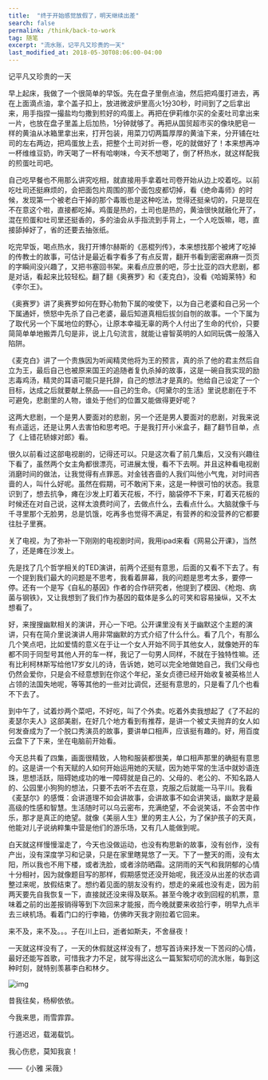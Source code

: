 ```yaml
---
title:  "终于开始感觉放假了，明天继续出差"
search: false
permalink: /think/back-to-work
tag: 随笔
excerpt: "流水账，记平凡又珍贵的一天"
last_modified_at: 2018-05-30T08:06:00-04:00
---
```


记平凡又珍贵的一天

早上起床，我做了一个很简单的早饭。先在盘子里倒点油，然后把鸡蛋打进去，再在上面滴点油，拿个盖子扣上，放进微波炉里高火1分30秒，时间到了之后拿出来，用手指捏一撮盐均匀撒到煎好的鸡蛋上。再把在伊莉维尔买的全麦吐司拿出来一片，也放在盘子里盖上后加热，1分钟就够了。再把从国贸超市买的像块肥皂一样的黄油从冰箱里拿出来，打开包装，用菜刀切两篇厚厚的黄油下来，分开铺在吐司的左右两边，把鸡蛋放上去，把整个土司对折一卷，吃的就做好了！本来想再冲一杯维维豆奶，昨天喝了一杯有哈喇味，今天不想喝了，倒了杯热水，就这样配我的煎蛋吐司吧。

自己吃早餐也不用那么讲究吃相，就直接用手拿着吐司卷开始从边上咬着吃。以前吃吐司还挺麻烦的，会把面包片周围的那个面包皮都切掉，看《绝命毒师》的时候，发现第一个被老白干掉的那个毒贩也是这种吃法，觉得还挺亲切的，只是现在不在意这个啦，直接都吃掉。鸡蛋是热的，土司也是热的，黄油很快就融化开了，混在煎蛋和吐司里还挺香的，多的油会从手指流到手背上，一个人吃饭嘛，嗯，直接舔掉好了，省的还要去抽张纸。

吃完早饭，喝点热水，我打开博尔赫斯的《恶棍列传》，本来想找那个被烤了吃掉的传教士的故事，可估计是最近看字看多了有点反胃，翻开书看到密密麻麻一页页的字瞬间没兴趣了，又把书塞回书架。来看点应景的吧，莎士比亚的四大悲剧，都是对话，看起来比较轻松。翻了翻《奥赛罗》和《麦克白》，没看《哈姆莱特》和《李尔王》。

《奥赛罗》讲了奥赛罗如何在野心勃勃下属的唆使下，以为自己老婆和自己另一个下属通奸，愤怒中先杀了自己老婆，最后知道真相后拔剑自刎的故事。一个下属为了取代另一个下属地位的野心，让原本幸福无辜的两个人付出了生命的代价，只要简简单单地搬弄几句是非，说上几句流言，就能让睿智英明的人如同玩偶一般落入陷阱。

《麦克白》讲了一个贵族因为听闻精灵他将为王的预言，真的杀了他的君主然后自立为王，最后自己也被原来国王的追随者复仇杀掉的故事，这是一碗自我实现的励志毒鸡汤，精灵的耳语可能只是托辞，自己的想法才是真的。他给自己设定了一个目标，达成之后就要献上祭品——自己的生命。《阿黛尔的生活》里说悲剧在于不可避免，悲剧里的人物，谁处于他们的位置又能做得更好呢？

这两大悲剧，一个是男人要面对的悲剧，另一个还是男人要面对的悲剧，对我来说有点遥远，还是让男人去害怕和思考吧。于是我打开小米盒子，翻了翻节目单，点了《上错花轿嫁对郎》看。

很久以前看过这部电视剧的，记得还可以。只是这次看了前几集后，又没有兴趣往下看了，虽然两个女主角都很漂亮，可进展太慢，看不下去啊。并且这种看电视剧消磨时间的做法，让我觉得有点罪恶。对金钱吝啬的人我们叫他小气鬼，对时间吝啬的人，叫什么好呢。虽然在假期，可不敢闲下来，这是一种很可怕的状态。我意识到了，想去抗争，瘫在沙发上盯着天花板，不行，脑袋停不下来，盯着天花板的时候还在对自己说，这样太浪费时间了，去做点什么，去看点什么。大脑就像千与千寻里那个无脸男，总是饥饿，吃再多也觉得不满足，有营养的和没营养的它都要往肚子里赛。

关了电视，为了弥补一下刚刚的电视剧时间，我用ipad来看《网易公开课》，当然了，还是瘫在沙发上。

先是找了几个哲学相关的TED演讲，前两个还挺有意思，后面的又看不下去了。有一个提到我们最大的问题是不思考，我看着屏幕，我的问题是思考太多，要停一停。还有一个是写《自私的基因》作者的合作研究者，他提到了模因、《枪炮、病菌与钢铁》，又让我想到了我们作为基因的载体是多么的可笑和容易操纵，又不太想看了。

好，来搜搜幽默相关的演讲，开心一下吧。公开课里没有关于幽默这个主题的演讲，只有在简介里说演讲人用非常幽默的方式介绍了什么什么。看了几个，有那么几个笑点吧，比如爱情的意义在于让一个女人开始不同于其他女人，就像她开的车都不同于同型号其他人开的车一样，我记了一句男人同样，不就在于独特性嘛。还有比利柯林斯写给他17岁女儿的诗，告诉她，她可以完全地做她自己，我们父母也仍然会爱你，只是会不经意想到在你这个年纪，圣女贞德已经开始收复被英格兰人占领的法国失地呢，等等其他的一些对比调侃，还挺有意思的，只是看了几个也看不下去了。

到中午了，试着炒两个菜吧，不好吃，叫了个外卖。吃着外卖我想起了《了不起的麦瑟尔夫人》这部美剧，在好几个地方看到有推荐，是讲一个被丈夫抛弃的女人如何发奋成为了一个脱口秀演员的故事，要讲单口相声，应该挺有趣的。好，用百度云盘下了下来，坐在电脑前开始看。

今天总共看了四集，画面很精致，人物和服装都很美，单口相声那里的确挺有意思的。这是讲一个有天赋的人如何开始运用她的天赋，因为她平常的生活中就妙语连珠，思想活跃，阻碍她成功的唯一障碍就是自己的、父母的、老公的、不知名路人的、公园里小狗狗的想法，只要不去听不去在意，克服之后就能一马平川。我看《麦瑟尔》的感慨：会讲道理不如会讲故事，会讲故事不如会讲笑话，幽默才是最高级的性感和智慧。生活随时可以乌云密布，充满绝望，不会说笑话，不会苦中作乐，那才是真正的绝望。就像《美丽人生》里的男主人公，为了保护孩子的天真，他能对儿子说纳粹集中营是他们的游乐场，又有几人能做到呢。

白天就这样慢慢溜走了，今天也没做运动，也没有构思新的故事，没有创作，没有产出，没有深度学习和记录，只是在家里瞎晃悠了一天。下了一整天的雨，没有太阳，所以我也不用下楼，或者洗脸，或者涂防晒霜。这阴雨的天气和我阴郁的心情十分相衬，因为就像题目写的那样，假期感觉还没开始呢，我还没从出差的状态调整过来呢，放假结束了。想约着见面的朋友没有约，想走的亲戚也没有走，因为前两天要先自我恢复一下，直接就还没来得及联系。甚至今晚才收到回程的机票，意味着之前的出差报销得等到下次回来才能报，而今晚就要来收拾行李，明早九点半去三峡机场。看着门口的行李箱，仿佛昨天我才刚拉着它回来。

来不及，来不及。。。子在川上曰，逝者如斯夫，不舍昼夜！

一天就这样没有了，一天的休假就这样没有了，想写首诗来抒发一下苦闷的心情，最好还能写首歌，可惜我才力不足，就写得出这么一篇絮絮叨叨的流水账，每到这种时刻，就特别羡慕李白和林夕。



![img](https://mmbiz.qpic.cn/mmbiz_jpg/fgOI29GemlkxW9I2jKYYtE1MPIMeqKctNFA0o4tb38k5kUGpxDdy89enrOE8Qkrmh8pJuA7Nh1QicmUMsWL3f6w/640?wx_fmt=jpeg)

昔我往矣，杨柳依依。

今我来思，雨雪霏霏。

行道迟迟，载渴载饥。

我心伤悲，莫知我哀！

——《小雅 采薇》